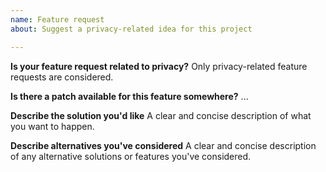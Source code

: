 ```yaml
---
name: Feature request
about: Suggest a privacy-related idea for this project

---
```


**Is your feature request related to privacy?**
Only privacy-related feature requests are considered.

**Is there a patch available for this feature somewhere?**
...

**Describe the solution you'd like**
A clear and concise description of what you want to happen.

**Describe alternatives you've considered**
A clear and concise description of any alternative solutions or features you've considered.

